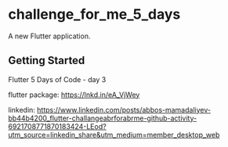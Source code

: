 # challenge_for_me_5_days

A new Flutter application.

## Getting Started

Flutter 5 Days of Code - day 3

flutter package: https://lnkd.in/eA_VjWey

linkedin: https://www.linkedin.com/posts/abbos-mamadaliyev-bb44b4200_flutter-challangeabrforabrme-github-activity-6921708771870183424-LEod?utm_source=linkedin_share&utm_medium=member_desktop_web